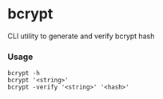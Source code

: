 # bcrypt

CLI utility to generate and verify bcrypt hash

### Usage
```
bcrypt -h
bcrypt '<string>'
bcrypt -verify '<string>' '<hash>'
```